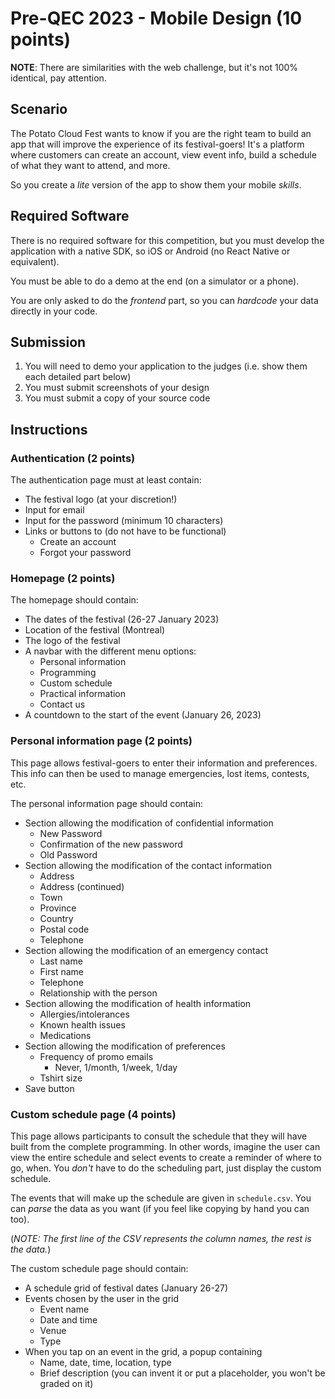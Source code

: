 # Pre-QEC 2023 - Mobile Design (10 points)

 **NOTE**: There are similarities with the web challenge, but it's not 100% identical, pay attention.
 
## Scenario

The Potato Cloud Fest wants to know if you are the right team to build an app that will improve the experience of its festival-goers! It's a platform where customers can create an account, view event info, build a schedule of what they want to attend, and more.

So you create a *lite* version of the app to show them your mobile *skills*.

## Required Software
There is no required software for this competition, but you must develop the application with a native SDK, so iOS or Android (no React Native or equivalent).

You must be able to do a demo at the end (on a simulator or a phone).

You are only asked to do the *frontend* part, so you can *hardcode* your data directly in your code.

## Submission
1. You will need to demo your application to the judges (i.e. show them each detailed part below)
2. You must submit screenshots of your design
3. You must submit a copy of your source code

## Instructions
### **Authentication** (2 points)

The authentication page must at least contain:
- The festival logo (at your discretion!)
- Input for email
- Input for the password (minimum 10 characters)
- Links or buttons to (do not have to be functional)
     - Create an account
     - Forgot your password

### **Homepage** (2 points)

The homepage should contain:
- The dates of the festival (26-27 January 2023)
- Location of the festival (Montreal)
- The logo of the festival
- A navbar with the different menu options:
     - Personal information
     - Programming
     - Custom schedule
     - Practical information
     - Contact us
- A countdown to the start of the event (January 26, 2023)

### **Personal information page** (2 points)

This page allows festival-goers to enter their information and preferences. This info can then be used to manage emergencies, lost items, contests, etc.

The personal information page should contain:
- Section allowing the modification of confidential information
     - New Password
     - Confirmation of the new password
     - Old Password
- Section allowing the modification of the contact information
     - Address
     - Address (continued)
     - Town
     - Province
     - Country
     - Postal code
     - Telephone
- Section allowing the modification of an emergency contact
     - Last name
     - First name
     - Telephone
     - Relationship with the person
- Section allowing the modification of health information
     - Allergies/intolerances
     - Known health issues
     - Medications
- Section allowing the modification of preferences
     - Frequency of promo emails
        - Never, 1/month, 1/week, 1/day 
    - Tshirt size
- Save button

### **Custom schedule page** (4 points)

This page allows participants to consult the schedule that they will have built from the complete programming. In other words, imagine the user can view the entire schedule and select events to create a reminder of where to go, when. You *don't* have to do the scheduling part, just display the custom schedule.

The events that will make up the schedule are given in `schedule.csv`. You can *parse* the data as you want (if you feel like copying by hand you can too).

(*NOTE: The first line of the CSV represents the column names, the rest is the data.*)

The custom schedule page should contain:
- A schedule grid of festival dates (January 26-27)
- Events chosen by the user in the grid
     - Event name
     - Date and time
     - Venue
     - Type
- When you tap on an event in the grid, a popup containing
     - Name, date, time, location, type
     - Brief description (you can invent it or put a placeholder, you won't be graded on it)